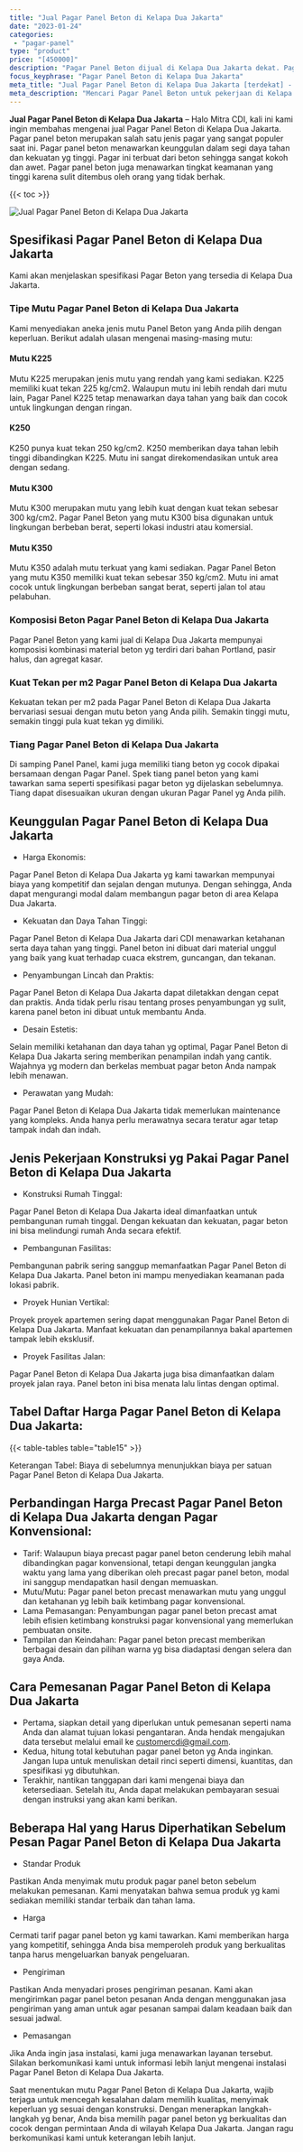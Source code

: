 ```yaml
---
title: "Jual Pagar Panel Beton di Kelapa Dua Jakarta"
date: "2023-01-24"
categories:
 - "pagar-panel"
type: "product"
price: "[450000]"
description: "Pagar Panel Beton dijual di Kelapa Dua Jakarta dekat. Pagar Panel Beton ini biasanya diaplikasikan dalam pekerjaan pembangunan sebagai pagar pengamanan yang kuat dan awet. Hubungi kami untuk informasi lebih lanjut."
focus_keyphrase: "Pagar Panel Beton di Kelapa Dua Jakarta"
meta_title: "Jual Pagar Panel Beton di Kelapa Dua Jakarta [terdekat] - CDI"
meta_description: "Mencari Pagar Panel Beton untuk pekerjaan di Kelapa Dua Jakarta? Kami menawarkan Pagar Panel Beton yang berkualitas untuk pembatas lahan. Segera dapatkan harga terbaik sekarang."
---
```


**Jual Pagar Panel Beton di Kelapa Dua Jakarta** – Halo Mitra CDI, kali ini kami ingin membahas mengenai jual Pagar Panel Beton di Kelapa Dua Jakarta. Pagar panel beton merupakan salah satu jenis pagar yang sangat populer saat ini. Pagar panel beton menawarkan keunggulan dalam segi daya tahan dan kekuatan yg tinggi. Pagar ini terbuat dari beton sehingga sangat kokoh dan awet. Pagar panel beton juga menawarkan tingkat keamanan yang tinggi karena sulit ditembus oleh orang yang tidak berhak.

{{< toc >}}

![Jual Pagar Panel Beton di Kelapa Dua Jakarta](/images/pagar-panel/pagar-panel-30.jpg)

## Spesifikasi Pagar Panel Beton di Kelapa Dua Jakarta

Kami akan menjelaskan spesifikasi Pagar Beton yang tersedia di Kelapa Dua Jakarta.

### Tipe Mutu Pagar Panel Beton di Kelapa Dua Jakarta

Kami menyediakan aneka jenis mutu Panel Beton yang Anda pilih dengan keperluan. Berikut adalah ulasan mengenai masing-masing mutu:

#### Mutu K225

Mutu K225 merupakan jenis mutu yang rendah yang kami sediakan. K225 memiliki kuat tekan 225 kg/cm2. Walaupun mutu ini lebih rendah dari mutu lain, Pagar Panel K225 tetap menawarkan daya tahan yang baik dan cocok untuk lingkungan dengan ringan.

#### K250

K250 punya kuat tekan 250 kg/cm2. K250 memberikan daya tahan lebih tinggi dibandingkan K225. Mutu ini sangat direkomendasikan untuk area dengan sedang.

#### Mutu K300

Mutu K300 merupakan mutu yang lebih kuat dengan kuat tekan sebesar 300 kg/cm2. Pagar Panel Beton yang mutu K300 bisa digunakan untuk lingkungan berbeban berat, seperti lokasi industri atau komersial.

#### Mutu K350

Mutu K350 adalah mutu terkuat yang kami sediakan. Pagar Panel Beton yang mutu K350 memiliki kuat tekan sebesar 350 kg/cm2. Mutu ini amat cocok untuk lingkungan berbeban sangat berat, seperti jalan tol atau pelabuhan.

### Komposisi Beton Pagar Panel Beton di Kelapa Dua Jakarta

Pagar Panel Beton yang kami jual di Kelapa Dua Jakarta mempunyai komposisi kombinasi material beton yg terdiri dari bahan Portland, pasir halus, dan agregat kasar.

### Kuat Tekan per m2 Pagar Panel Beton di Kelapa Dua Jakarta

Kekuatan tekan per m2 pada Pagar Panel Beton di Kelapa Dua Jakarta bervariasi sesuai dengan mutu beton yang Anda pilih. Semakin tinggi mutu, semakin tinggi pula kuat tekan yg dimiliki.

### Tiang Pagar Panel Beton di Kelapa Dua Jakarta

Di samping Panel Panel, kami juga memiliki tiang beton yg cocok dipakai bersamaan dengan Pagar Panel. Spek tiang panel beton yang kami tawarkan sama seperti spesifikasi pagar beton yg dijelaskan sebelumnya. Tiang dapat disesuaikan ukuran dengan ukuran Pagar Panel yg Anda pilih.

## Keunggulan Pagar Panel Beton di Kelapa Dua Jakarta

*   Harga Ekonomis:

Pagar Panel Beton di Kelapa Dua Jakarta yg kami tawarkan mempunyai biaya yang kompetitif dan sejalan dengan mutunya. Dengan sehingga, Anda dapat mengurangi modal dalam membangun pagar beton di area Kelapa Dua Jakarta.
*   Kekuatan dan Daya Tahan Tinggi:

Pagar Panel Beton di Kelapa Dua Jakarta dari CDI menawarkan ketahanan serta daya tahan yang tinggi. Panel beton ini dibuat dari material unggul yang baik yang kuat terhadap cuaca ekstrem, guncangan, dan tekanan.
*   Penyambungan Lincah dan Praktis:

Pagar Panel Beton di Kelapa Dua Jakarta dapat diletakkan dengan cepat dan praktis. Anda tidak perlu risau tentang proses penyambungan yg sulit, karena panel beton ini dibuat untuk membantu Anda.
*   Desain Estetis:

Selain memiliki ketahanan dan daya tahan yg optimal, Pagar Panel Beton di Kelapa Dua Jakarta sering memberikan penampilan indah yang cantik. Wajahnya yg modern dan berkelas membuat pagar beton Anda nampak lebih menawan.
*   Perawatan yang Mudah:

Pagar Panel Beton di Kelapa Dua Jakarta tidak memerlukan maintenance yang kompleks. Anda hanya perlu merawatnya secara teratur agar tetap tampak indah dan indah.

## Jenis Pekerjaan Konstruksi yg Pakai Pagar Panel Beton di Kelapa Dua Jakarta

*   Konstruksi Rumah Tinggal:

Pagar Panel Beton di Kelapa Dua Jakarta ideal dimanfaatkan untuk pembangunan rumah tinggal. Dengan kekuatan dan kekuatan, pagar beton ini bisa melindungi rumah Anda secara efektif.
*   Pembangunan Fasilitas:

Pembangunan pabrik sering sanggup memanfaatkan Pagar Panel Beton di Kelapa Dua Jakarta. Panel beton ini mampu menyediakan keamanan pada lokasi pabrik.
*   Proyek Hunian Vertikal:

Proyek proyek apartemen sering dapat menggunakan Pagar Panel Beton di Kelapa Dua Jakarta. Manfaat kekuatan dan penampilannya bakal apartemen tampak lebih eksklusif.
*   Proyek Fasilitas Jalan:

Pagar Panel Beton di Kelapa Dua Jakarta juga bisa dimanfaatkan dalam proyek jalan raya. Panel beton ini bisa menata lalu lintas dengan optimal.

## Tabel Daftar Harga Pagar Panel Beton di Kelapa Dua Jakarta:

{{< table-tables table="table15" >}}

Keterangan Tabel: Biaya di sebelumnya menunjukkan biaya per satuan Pagar Panel Beton di Kelapa Dua Jakarta.

## Perbandingan Harga Precast Pagar Panel Beton di Kelapa Dua Jakarta dengan Pagar Konvensional:

*   Tarif: Walaupun biaya precast pagar panel beton cenderung lebih mahal dibandingkan pagar konvensional, tetapi dengan keunggulan jangka waktu yang lama yang diberikan oleh precast pagar panel beton, modal ini sanggup mendapatkan hasil dengan memuaskan.
*   Mutu/Mutu: Pagar panel beton precast menawarkan mutu yang unggul dan ketahanan yg lebih baik ketimbang pagar konvensional.
*   Lama Pemasangan: Penyambungan pagar panel beton precast amat lebih efisien ketimbang konstruksi pagar konvensional yang memerlukan pembuatan onsite.
*   Tampilan dan Keindahan: Pagar panel beton precast memberikan berbagai desain dan pilihan warna yg bisa diadaptasi dengan selera dan gaya Anda.

## Cara Pemesanan Pagar Panel Beton di Kelapa Dua Jakarta

*   Pertama, siapkan detail yang diperlukan untuk pemesanan seperti nama Anda dan alamat tujuan lokasi pengantaran. Anda hendak mengajukan data tersebut melalui email ke customercdi@gmail.com.
*   Kedua, hitung total kebutuhan pagar panel beton yg Anda inginkan. Jangan lupa untuk menuliskan detail rinci seperti dimensi, kuantitas, dan spesifikasi yg dibutuhkan.
*   Terakhir, nantikan tanggapan dari kami mengenai biaya dan ketersediaan. Setelah itu, Anda dapat melakukan pembayaran sesuai dengan instruksi yang akan kami berikan.

## Beberapa Hal yang Harus Diperhatikan Sebelum Pesan Pagar Panel Beton di Kelapa Dua Jakarta

*   Standar Produk

Pastikan Anda menyimak mutu produk pagar panel beton sebelum melakukan pemesanan. Kami menyatakan bahwa semua produk yg kami sediakan memiliki standar terbaik dan tahan lama.
*   Harga

Cermati tarif pagar panel beton yg kami tawarkan. Kami memberikan harga yang kompetitif, sehingga Anda bisa memperoleh produk yang berkualitas tanpa harus mengeluarkan banyak pengeluaran.
*   Pengiriman

Pastikan Anda menyadari proses pengiriman pesanan. Kami akan mengirimkan pagar panel beton pesanan Anda dengan menggunakan jasa pengiriman yang aman untuk agar pesanan sampai dalam keadaan baik dan sesuai jadwal.
*   Pemasangan

Jika Anda ingin jasa instalasi, kami juga menawarkan layanan tersebut. Silakan berkomunikasi kami untuk informasi lebih lanjut mengenai instalasi Pagar Panel Beton di Kelapa Dua Jakarta.

Saat menentukan mutu Pagar Panel Beton di Kelapa Dua Jakarta, wajib terjaga untuk mencegah kesalahan dalam memilih kualitas, menyimak keperluan yg sesuai dengan konstruksi. Dengan menerapkan langkah-langkah yg benar, Anda bisa memilih pagar panel beton yg berkualitas dan cocok dengan permintaan Anda di wilayah Kelapa Dua Jakarta. Jangan ragu berkomunikasi kami untuk keterangan lebih lanjut.